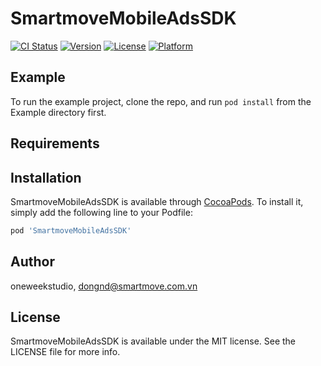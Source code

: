 # SmartmoveMobileAdsSDK

[![CI Status](https://img.shields.io/travis/oneweekstudio/SmartmoveMobileAdsSDK.svg?style=flat)](https://travis-ci.org/oneweekstudio/SmartmoveMobileAdsSDK)
[![Version](https://img.shields.io/cocoapods/v/SmartmoveMobileAdsSDK.svg?style=flat)](https://cocoapods.org/pods/SmartmoveMobileAdsSDK)
[![License](https://img.shields.io/cocoapods/l/SmartmoveMobileAdsSDK.svg?style=flat)](https://cocoapods.org/pods/SmartmoveMobileAdsSDK)
[![Platform](https://img.shields.io/cocoapods/p/SmartmoveMobileAdsSDK.svg?style=flat)](https://cocoapods.org/pods/SmartmoveMobileAdsSDK)

## Example

To run the example project, clone the repo, and run `pod install` from the Example directory first.

## Requirements

## Installation

SmartmoveMobileAdsSDK is available through [CocoaPods](https://cocoapods.org). To install
it, simply add the following line to your Podfile:

```ruby
pod 'SmartmoveMobileAdsSDK'
```

## Author

oneweekstudio, dongnd@smartmove.com.vn

## License

SmartmoveMobileAdsSDK is available under the MIT license. See the LICENSE file for more info.
